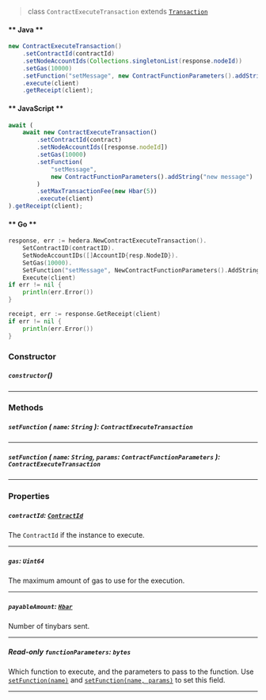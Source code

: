 > class `ContractExecuteTransaction` extends [`Transaction`](reference/core/Transaction.md)

<!-- tabs:start -->

#### ** Java **

```java
new ContractExecuteTransaction()
    .setContractId(contractId)
    .setNodeAccountIds(Collections.singletonList(response.nodeId))
    .setGas(10000)
    .setFunction("setMessage", new ContractFunctionParameters().addString("new message"))
    .execute(client)
    .getReceipt(client);
```

#### ** JavaScript **

```js
await (
    await new ContractExecuteTransaction()
        .setContractId(contract)
        .setNodeAccountIds([response.nodeId])
        .setGas(10000)
        .setFunction(
            "setMessage",
            new ContractFunctionParameters().addString("new message")
        )
        .setMaxTransactionFee(new Hbar(5))
        .execute(client)
).getReceipt(client);
```

#### ** Go **

```go
response, err := hedera.NewContractExecuteTransaction().
    SetContractID(contractID).
    SetNodeAccountIDs([]AccountID{resp.NodeID}).
    SetGas(10000).
    SetFunction("setMessage", NewContractFunctionParameters().AddString("new message")).
	Execute(client)
if err != nil {
    println(err.Error())
}

receipt, err := response.GetReceipt(client)
if err != nil {
    println(err.Error())
}
```

<!-- tabs:end -->

### Constructor

##### `constructor`()

---

### Methods

##### `setFunction` ( `name`: `String` ): `ContractExecuteTransaction`

---

##### `setFunction` ( `name`: `String`, `params`: `ContractFunctionParameters` ): `ContractExecuteTransaction`

---

### Properties

##### `contractId`: [`ContractId`](reference/contract/ContractId.md)

The `ContractId` if the instance to execute.

---

##### `gas`: `Uint64`

The maximum amount of gas to use for the execution.

---

##### `payableAmount`: [`Hbar`](reference/Hbar.md)

Number of tinybars sent.

---

##### **Read-only** `functionParameters`: `bytes`

Which function to execute, and the parameters to pass to the function. Use 
[`setFunction(name)`](#setfunction-name-string-contractcallquery) and
[`setFunction(name, params)`](#setfunction-name-string-params-contractfunctionparameters-contractcallquery) 
to set this field.


---
